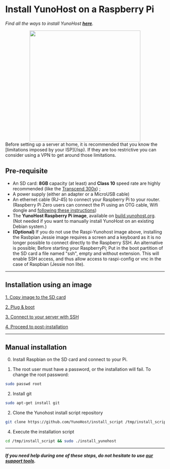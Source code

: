 # Install YunoHost on a Raspberry Pi

*Find all the ways to install YunoHost **[here](/install)**.*

<center>
<img src="/images/raspberrypi.jpg" width=350>
</center>

<div class="alert alert-info" markdown="1">
Before setting up a server at home, it is recommended that you know the [limitations imposed by your ISP](/isp). If they are too restrictive you can consider using a VPN to get around those limitations.
</div>

## Pre-requisite

- An SD card: **8GB** capacity (at least) and **Class 10** speed rate are highly recommended (like the [Transcend 300x](http://www.amazon.fr/Transcend-microSDHC-adaptateur-TS32GUSDU1E-Emballage/dp/B00CES44EO)) ;
- A power supply (either an adapter or a MicroUSB cable)
- An ethernet cable (RJ-45) to connect your Raspberry Pi to your router. (Raspberry Pi Zero users can connect the Pi using an OTG cable, Wifi dongle and [following these instructions](https://davidmaitland.me/2015/12/raspberry-pi-zero-headless-setup/))
- The **YunoHost Raspberry Pi image**, available on [build.yunohost.org](http://build.yunohost.org/). (Not needed if you want to manually install YunoHost on an existing Debian system.)
- **(Optional)** If you do not use the Raspi-Yunohost image above, installing the Rasbpian Jessie image requires a screen and a keyboard as it is no longer possible to connect directly to the Raspberry SSH. An alternative is possible; Before starting your RaspberryPi; Put in the boot partition of the SD card a file named "ssh", empty and without extension. This will enable SSH access, and thus allow access to raspi-config or vnc in the case of Raspbian (Jessie non lite).

---

## Installation using an image

<a class="btn btn-lg btn-default" href="/copy_image">1. Copy image to the SD card</a>

<a class="btn btn-lg btn-default" href="/plug_and_boot">2. Plug & boot</a>

<a class="btn btn-lg btn-default" href="/ssh">3. Connect to your server with SSH</a>

<a class="btn btn-lg btn-default" href="/postinstall">4. Proceed to post-installation</a>

---

## Manual installation


0. Install Raspbian on the SD card and connect to your Pi.

1. The root user must have a password, or the installation will fail. To change the root password:
```bash
sudo passwd root
```

2. Install git
```bash
sudo apt-get install git
```

2. Clone the Yunohost install script repository
```bash
git clone https://github.com/YunoHost/install_script /tmp/install_script
```

4. Execute the installation script
```bash
cd /tmp/install_script && sudo ./install_yunohost
```

---

***If you need help during one of these steps, do not hesitate to use [our support tools](/support).***
